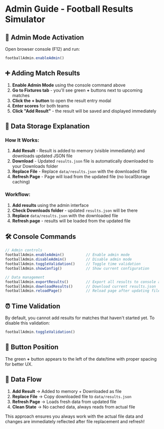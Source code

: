 # Admin Guide - Football Results Simulator

## 🔐 Admin Mode Activation

Open browser console (F12) and run:
```javascript
footballAdmin.enableAdmin()
```

## ➕ Adding Match Results

1. **Enable Admin Mode** using the console command above
2. **Go to Fixtures tab** - you'll see green **+** buttons next to upcoming matches
3. **Click the + button** to open the result entry modal
4. **Enter scores** for both teams
5. **Click "Add Result"** - the result will be saved and displayed immediately

## 📁 Data Storage Explanation

### How It Works:

1. **Add Result** - Result is added to memory (visible immediately) and downloads updated JSON file
2. **Download** - Updated `results.json` file is automatically downloaded to your Downloads folder
3. **Replace File** - Replace `data/results.json` with the downloaded file
4. **Refresh Page** - Page will load from the updated file (no localStorage caching)

### Workflow:

1. **Add results** using the admin interface
2. **Check Downloads folder** - updated `results.json` will be there
3. **Replace** `data/results.json` with the downloaded file  
4. **Refresh page** - results will be loaded from the updated file

## 🛠 Console Commands

```javascript
// Admin controls
footballAdmin.enableAdmin()          // Enable admin mode
footballAdmin.disableAdmin()         // Disable admin mode
footballAdmin.toggleValidation()     // Toggle time validation
footballAdmin.showConfig()           // Show current configuration

// Data management
footballAdmin.exportResults()        // Export all results to console and download
footballAdmin.downloadResults()      // Download current results.json
footballAdmin.reloadPage()           // Reload page after updating file
```

## ⏰ Time Validation

By default, you cannot add results for matches that haven't started yet. To disable this validation:

```javascript
footballAdmin.toggleValidation()
```

## 🎯 Button Position

The green **+** button appears to the left of the date/time with proper spacing for better UX.

## 🔄 Data Flow

1. **Add Result** → Added to memory + Downloaded as file
2. **Replace File** → Copy downloaded file to `data/results.json`
3. **Refresh Page** → Loads fresh data from updated file
4. **Clean State** → No cached data, always reads from actual file

This approach ensures you always work with the actual file data and changes are immediately reflected after file replacement and refresh!